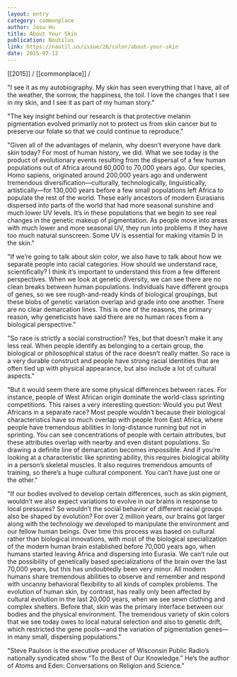 ```yaml
---
layout: entry
category: commonplace
author: Jasu Hu
title: About Your Skin
publication: Nautilus
link: https://nautil.us/issue/26/color/about-your-skin
date: 2015-07-12
---
```


[[2015]] / [[commonplace]] / 

"I see it as my autobiography. My skin has seen everything that I have, all of the weather, the sorrow, the happiness, the toil. I love the changes that I see in my skin, and I see it as part of my human story."
 
 "The key insight behind our research is that protective melanin pigmentation evolved primarily not to protect us from skin cancer but to preserve our folate so that we could continue to reproduce."

"Given all of the advantages of melanin, why doesn’t everyone have dark skin today? For most of human history, we did. What we see today is the product of evolutionary events resulting from the dispersal of a few human populations out of Africa around 60,000 to 70,000 years ago. Our species, Homo sapiens, originated around 200,000 years ago and underwent tremendous diversification—culturally, technologically, linguistically, artistically—for 130,000 years before a few small populations left Africa to populate the rest of the world. These early ancestors of modern Eurasians dispersed into parts of the world that had more seasonal sunshine and much lower UV levels. It’s in these populations that we begin to see real changes in the genetic makeup of pigmentation. As people move into areas with much lower and more seasonal UV, they run into problems if they have too much natural sunscreen. Some UV is essential for making vitamin D in the skin."

"If we’re going to talk about skin color, we also have to talk about how we separate people into racial categories. How should we understand race, scientifically? I think it’s important to understand this from a few different perspectives. When we look at genetic diversity, we can see there are no clean breaks between human populations. Individuals have different groups of genes, so we see rough-and-ready kinds of biological groupings, but these blobs of genetic variation overlap and grade into one another. There are no clear demarcation lines. This is one of the reasons, the primary reason, why geneticists have said there are no human races from a biological perspective."

"So race is strictly a social construction? Yes, but that doesn’t make it any less real. When people identify as belonging to a certain group, the biological or philosophical status of the race doesn’t really matter. So race is a very durable construct and people have strong racial identities that are often tied up with physical appearance, but also include a lot of cultural aspects."

"But it would seem there are some physical differences between races. For instance, people of West African origin dominate the world-class sprinting competitions. This raises a very interesting question: Would you put West Africans in a separate race? Most people wouldn’t because their biological characteristics have so much overlap with people from East Africa, where people have tremendous abilities in long-distance running but not in sprinting. You can see concentrations of people with certain attributes, but these attributes overlap with nearby and even distant populations. So drawing a definite line of demarcation becomes impossible. And if you’re looking at a characteristic like sprinting ability, this requires biological ability in a person’s skeletal muscles. It also requires tremendous amounts of training, so there’s a huge cultural component. You can’t have just one or the other."

"If our bodies evolved to develop certain differences, such as skin pigment, wouldn’t we also expect variations to evolve in our brains in response to local pressures? So wouldn’t the social behavior of different racial groups also be shaped by evolution? For over 2 million years, our brains got larger along with the technology we developed to manipulate the environment and our fellow human beings. Over time this process was based on cultural rather than biological innovations, with most of the biological specialization of the modern human brain established before 70,000 years ago, when humans started leaving Africa and dispersing into Eurasia. We can’t rule out the possibility of genetically based specializations of the brain over the last 70,000 years, but this has undoubtedly been very minor. All modern humans share tremendous abilities to observe and remember and respond with uncanny behavioral flexibility to all kinds of complex problems. The evolution of human skin, by contrast, has really only been affected by cultural evolution in the last 20,000 years, when we see sewn clothing and complex shelters. Before that, skin was the primary interface between our bodies and the physical environment. The tremendous variety of skin colors that we see today owes to local natural selection and also to genetic drift, which restricted the gene pools—and the variation of pigmentation genes—in many small, dispersing populations."

"Steve Paulson is the executive producer of Wisconsin Public Radio’s nationally syndicated show “To the Best of Our Knowledge.” He’s the author of Atoms and Eden: Conversations on Religion and Science."
